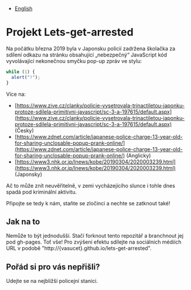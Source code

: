 - [English](README.md)

# Projekt Lets-get-arrested

Na počátku března 2019 byla v Japonsku policií zadržena školačka za sdílení odkazu na stránku obsahující „nebezpečný“ JavaScript kód vyvolávající nekonečnou smyčku pop-up zpráv ve stylu:

```js
while (1) {
  alert("!");
}
```

Více na:

- [https://www.zive.cz/clanky/policie-vysetrovala-trinactiletou-japonku-protoze-sdilela-primitivni-javascript/sc-3-a-197615/default.aspx](https://www.zive.cz/clanky/policie-vysetrovala-trinactiletou-japonku-protoze-sdilela-primitivni-javascript/sc-3-a-197615/default.aspx) (Česky)
- [https://www.zdnet.com/article/japanese-police-charge-13-year-old-for-sharing-unclosable-popup-prank-online/](https://www.zdnet.com/article/japanese-police-charge-13-year-old-for-sharing-unclosable-popup-prank-online/) (Anglicky) 
- [https://www3.nhk.or.jp/lnews/kobe/20190304/2020003239.html](https://www3.nhk.or.jp/lnews/kobe/20190304/2020003239.html) (Japonsky)


Ač to může znít neuvěřitelně, v zemi vycházejícího slunce i tohle dnes spadá pod kriminální aktivitu.

Připojte se tedy k nám, staňte se zločinci a nechte se zatknout také!

## Jak na to

Nemůže to být jednodušší. Stačí forknout tento repozitář a branchnout jej pod gh-pages. Toť vše! Pro zvýšení efektu sdílejte na sociálních médiích URL v podobě "http://{vasucet}.github.io/lets-get-arrested".

## Pořád si pro vás nepřišli?

Udejte se na nejbližší policejní stanici.
